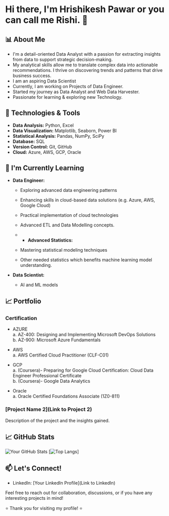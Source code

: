 # Hi there, I'm Hrishikesh Pawar or you can call me Rishi. 👋

## 📊 About Me

- I'm a detail-oriented Data Analyst with a passion for extracting insights from data to support strategic decision-making.
- My analytical skills allow me to translate complex data into actionable recommendations. I thrive on discovering trends and patterns that drive business success.
- I am an aspiring Data Scientist
- Currently, I am working on Projects of Data Engineer.
- Started my journey as Data Analyst and Web Data Harvester.
- Passionate for learning & exploring new Technology.


## 🔧 Technologies & Tools

- **Data Analysis:** Python, Excel
- **Data Visualization:** Matplotlib, Seaborn, Power BI
- **Statistical Analysis:** Pandas, NumPy, SciPy
- **Database:** SQL
- **Version Control:** Git, GitHub
- **Cloud:** Azure, AWS, GCP, Oracle

## 🌱 I'm Currently Learning

- **Data Engineer:**
  - Exploring advanced data engineering patterns
  - Enhancing skills in cloud-based data solutions (e.g. Azure, AWS, Google Cloud)
  - Practical implementation of cloud technologies
  - Advanced ETL and Data Modelling concepts.
 
  - - **Advanced Statistics:**
  - Mastering statistical modeling techniques
  - Other needed statistics which benefits machine learning model understanding.

- **Data Scientist:**
  - AI and ML models



## 📈 Portfolio

### Certification

  - AZURE <br>
      a. AZ-400: Designing and Implementing Microsoft DevOps Solutions <br>
      b. AZ-900: Microsoft Azure Fundamentals <br>
    
  - AWS <br>
      a. AWS Certified Cloud Practitioner (CLF-C01) <br>
    
  - GCP <br>
      a. (Coursera)- Preparing for Google Cloud Certification: Cloud Data Engineer Professional Certificate <br>
      b. (Coursera)- Google Data Analytics <br>
    
  - Oracle <br>
      a. Oracle Certified Foundations Associate (1Z0-811)

### [Project Name 2](Link to Project 2)
Description of the project and the insights gained.

## 📈 GitHub Stats

![Your GitHub Stats](https://github-readme-stats.vercel.app/api?username=hrishikeshp20&show_icons=true&hide_title=true&count_private=true)
[![Top Langs](https://github-readme-stats-git-masterrstaa-rickstaa.vercel.app/api/top-langs/?username=hrishikeshp20)]


## 📫 Let's Connect!

- LinkedIn: [Your LinkedIn Profile](Link to LinkedIn)


Feel free to reach out for collaboration, discussions, or if you have any interesting projects in mind!

⭐️ Thank you for visiting my profile! ⭐️
